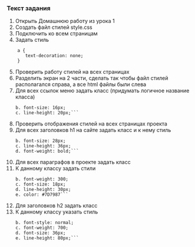 ### Текст задания

1. Открыть Домашнюю работу из урока 1
2. Создать файл стилей style.css
3. Подключить ко всем страницам
4. Задать стиль

```
    a {
       text-decoration: none;
    }
```

5. Проверить работу стилей на всех страницах
6. Разделить экран на 2 части, сделать так чтобы файл стилей располагался справа, а все html файлы были слева
7. Для всех ссылок меню задать класс (придумать логичное название класса)
   ````a. color: cornflowerblue;
   b. font-size: 16px;
   c. line-height: 20px;```
   ````
8. Проверить отображения стилей на всех страницах проекта
9. Для всех заголовков h1 на сайте задать класс и к нему стиль
   ````a. color: #222222;
   b. font-size: 28px;
   c. line-height: 36px;
   d. font-weight: bold;```
   ````
10. Для всех параграфов в проекте задать класс
11. К данному классу задать стили
    ````a. font-style: normal;
    b. font-weight: 300;
    c. font-size: 18px;
    d. line-height: 30px;
    e. color: #7D7987```
    ````
12. Для заголовков h2 задать класс
13. К данному классу указать стиль
    ````a. color: coral;
    b. font-style: normal;
    c. font-weight: 700;
    d. font-size: 36px;
    e. line-height: 80px;```
    ````
